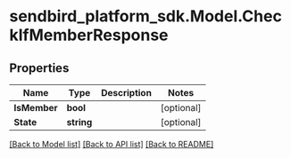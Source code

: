 
# sendbird_platform_sdk.Model.CheckIfMemberResponse

## Properties

Name | Type | Description | Notes
------------ | ------------- | ------------- | -------------
**IsMember** | **bool** |  | [optional] 
**State** | **string** |  | [optional] 

[[Back to Model list]](../README.md#documentation-for-models)
[[Back to API list]](../README.md#documentation-for-api-endpoints)
[[Back to README]](../README.md)

